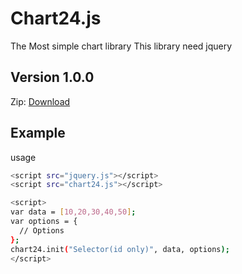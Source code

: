 # Chart24.js
The Most simple chart library
This library need jquery

## Version 1.0.0
Zip: [Download](https://github.com/ohwhos/chart24.js/archive/master.zip)

## Example
usage
```sh
<script src="jquery.js"></script>
<script src="chart24.js"></script>

<script>
var data = [10,20,30,40,50];
var options = {
  // Options
};
chart24.init("Selector(id only)", data, options);
</script>
```

